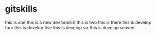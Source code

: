 # gitskills
this is one
this is a new dev branch
this is two
this is there
this is develop four
this is develop five
this is develop six
this is develop senven
